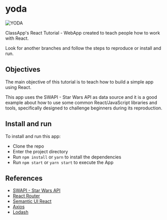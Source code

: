 # yoda
<img src="https://i2.wp.com/anchor.hope.edu/wp-content/uploads/2016/10/yoda-edit.png?fit=406%2C293&ssl=1" alt="YODA">

ClassApp's React Tutorial - WebApp created to teach people how to work with React.

Look for another branches and follow the steps to reproduce or install and run.

## Objectives

The main objective of this tutorial is to teach how to build a simple app using React.

This app uses the SWAPI - Star Wars API as data source and it is a good example about how to use some common React/JavaScript libraries and tools, specifically designed to challenge beginners during its reproduction.  

## Install and run

To install and run this app:
* Clone the repo
* Enter the project directory
* Run `npm install` or `yarn` to install the dependencies
* Run `npm start` or `yarn start` to execute the App

## References

* [SWAPI - Star Wars API](https://www.swapi.co)
* [React Router](https://reacttraining.com/react-router/)
* [Semantic UI React](https://react.semantic-ui.com/introduction)
* [Axios](https://github.com/axios/axios)
* [Lodash](https://lodash.com/)
